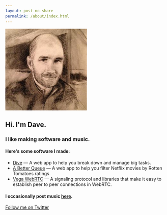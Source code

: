 ```yaml
---
layout: post-no-share
permalink: /about/index.html
---
```


<img class="dave" src="/images/dave.jpg" />

<h2 class="greeting">Hi. I'm Dave.</h2>

<h3 class="greeting">I like making software and music.</h3>

<h4 class="greeting">Here's some software I made:</h4>

<ul>
<li><a href="https://divein.io">Dive</a> — A web app to help you break down and manage big tasks.</li>
<li><a
href="https://lifehacker.com/5908327/a-better-queue-finds-and-sorts-through-the-best-netflix-instant-streaming-content-using-rotten-tomato-ratings">A Better Queue</a> — A web app to help you filter Netflix movies by Rotten Tomatoes ratings</li>
<li><a href="http://vega-webrtc.github.io/try-it.html">Vega WebRTC</a> — A signaling protocol and libraries that make it easy to establish peer to peer connections in WebRTC.</li>
</ul>

<h4 class="greeting">I occasionally post music <a
href="https://soundcloud.com/davejachimiak/">here</a>.</h4>

<a href="https://twitter.com/davejachimiak" class="twitter-follow-button" data-show-count="false" data-size="large">Follow me on Twitter</a>
<script>!function(d,s,id){var js,fjs=d.getElementsByTagName(s)[0],p=/^http:/.test(d.location)?'http':'https';if(!d.getElementById(id)){js=d.createElement(s);js.id=id;js.src=p+'://platform.twitter.com/widgets.js';fjs.parentNode.insertBefore(js,fjs);}}(document, 'script', 'twitter-wjs');</script>
